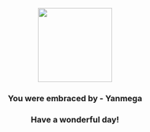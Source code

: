 <p align="center">
    <img src="https://raw.githubusercontent.com/PokeAPI/sprites/master/sprites/pokemon/469.png" width="150" height="150">
</p>
<h3 align="center">You were embraced by - <b>Yanmega</b></h3>
<h3 align="center">Have a wonderful day!</h3>
